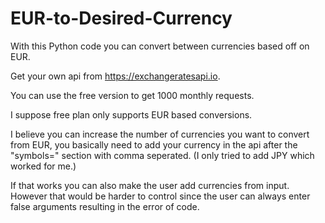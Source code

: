 # EUR-to-Desired-Currency
With this Python code you can convert between currencies based off on EUR.


Get your own api from https://exchangeratesapi.io.

You can use the free version to get 1000 monthly requests.

I suppose free plan only supports EUR based conversions.

I believe you can increase the number of currencies you want to convert from EUR, you basically need to add your currency in the api after the "symbols=" section with comma seperated. (I only tried to add JPY which worked for me.)

If that works you can also make the user add currencies from input. However that would be harder to control since the user can always enter false arguments resulting in the error of code.
